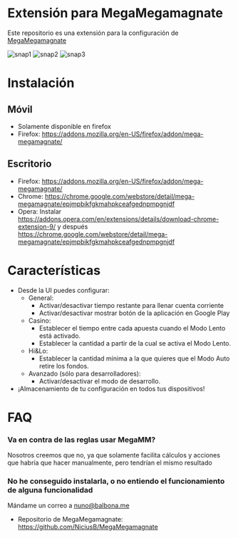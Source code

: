 # Extensión para MegaMegamagnate

Este repositorio es una extensión para la configuración de [MegaMegamagnate](https://github.com/NiciusB/MegaMegamagnate)

![snap1](https://i.imgur.com/SdpdCuh.png)
![snap2](https://i.imgur.com/OUA9zcO.png)
![snap3](https://i.imgur.com/ow7gLE5.png)

# Instalación
## Móvil

- Solamente disponible en firefox
- Firefox: https://addons.mozilla.org/en-US/firefox/addon/mega-megamagnate/

## Escritorio

- Firefox: https://addons.mozilla.org/en-US/firefox/addon/mega-megamagnate/
- Chrome: https://chrome.google.com/webstore/detail/mega-megamagnate/epjmpbikfgkmahpkceafgednpmpgnjdf
- Opera: Instalar https://addons.opera.com/en/extensions/details/download-chrome-extension-9/ y después https://chrome.google.com/webstore/detail/mega-megamagnate/epjmpbikfgkmahpkceafgednpmpgnjdf

# Características

- Desde la UI puedes configurar:
  - General:
    - Activar/desactivar tiempo restante para llenar cuenta corriente
    - Activar/desactivar mostrar botón de la aplicación en Google Play
  - Casino:
    - Establecer el tiempo entre cada apuesta cuando el Modo Lento está activado.
    - Establecer la cantidad a partir de la cual se activa el Modo Lento.
  - Hi&Lo:
    - Establecer la cantidad mínima a la que quieres que el Modo Auto retire los fondos.
  - Avanzado (sólo para desarrolladores):
    - Activar/desactivar el modo de desarrollo.
- ¡Almacenamiento de tu configuración en todos tus dispositivos!

# FAQ

### Va en contra de las reglas usar MegaMM?
Nosotros creemos que no, ya que solamente facilita cálculos y acciones que habría que hacer manualmente, pero tendrían el mismo resultado
### No he conseguido instalarla, o no entiendo el funcionamiento de alguna funcionalidad
Mándame un correo a nuno@balbona.me

- Repositorio de MegaMegamagnate: https://github.com/NiciusB/MegaMegamagnate
